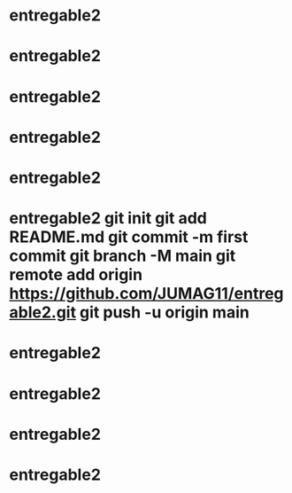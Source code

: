 # entregable2
# entregable2
# entregable2
# entregable2
# entregable2
# entregable2 git init git add README.md git commit -m first commit git branch -M main git remote add origin https://github.com/JUMAG11/entregable2.git git push -u origin main
# entregable2
# entregable2
# entregable2
# entregable2
